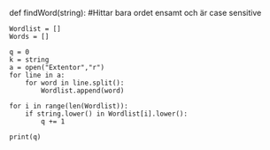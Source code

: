 def findWord(string):
#Hittar bara ordet ensamt och är case sensitive

    Wordlist = []
    Words = []

    q = 0
    k = string
    a = open("Extentor","r")
    for line in a:
        for word in line.split():
            Wordlist.append(word)
    
    for i in range(len(Wordlist)):
        if string.lower() in Wordlist[i].lower():
            q += 1

    print(q)   
